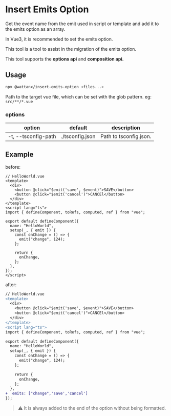 # Insert Emits Option
Get the event name from the emit used in script or template and add it to the emits option as an array.

In Vue3, it is recommended to set the emits option.

This tool is a tool to assist in the migration of the emits option.

This tool supports the **options api** and **composition api.**

## Usage

```bash
npx @wattanx/insert-emits-option <files...>
```

Path to the target vue file, which can be set with the glob pattern. eg: `src/**/*.vue`

### options

| option              | default         | description            |
| ------------------- | --------------- | ---------------------- |
| -t, --tsconfig-path | ./tsconfig.json | Path to tsconfig.json. |

## Example

before:

```vue
// HelloWorld.vue
<template>
  <div>
    <button @click="$emit('save', $event)">SAVE</button>
    <button @click="$emit('cancel')">CANCEl</button>
  </div>
</template>
<script lang="ts">
import { defineComponent, toRefs, computed, ref } from "vue";

export default defineComponent({
  name: "HelloWorld",
  setup(_, { emit }) {
    const onChange = () => {
      emit("change", 124);
    };

    return {
      onChange,
    };
  },
});
</script>
```

after:

```diff
// HelloWorld.vue
<template>
  <div>
    <button @click="$emit('save', $event)">SAVE</button>
    <button @click="$emit('cancel')">CANCEl</button>
  </div>
</template>
<script lang="ts">
import { defineComponent, toRefs, computed, ref } from "vue";

export default defineComponent({
  name: "HelloWorld",
  setup(_, { emit }) {
    const onChange = () => {
      emit("change", 124);
    };

    return {
      onChange,
    };
  },
+  emits: ["change",'save','cancel']
});
```

> ⚠️ It is always added to the end of the option without being formatted.
